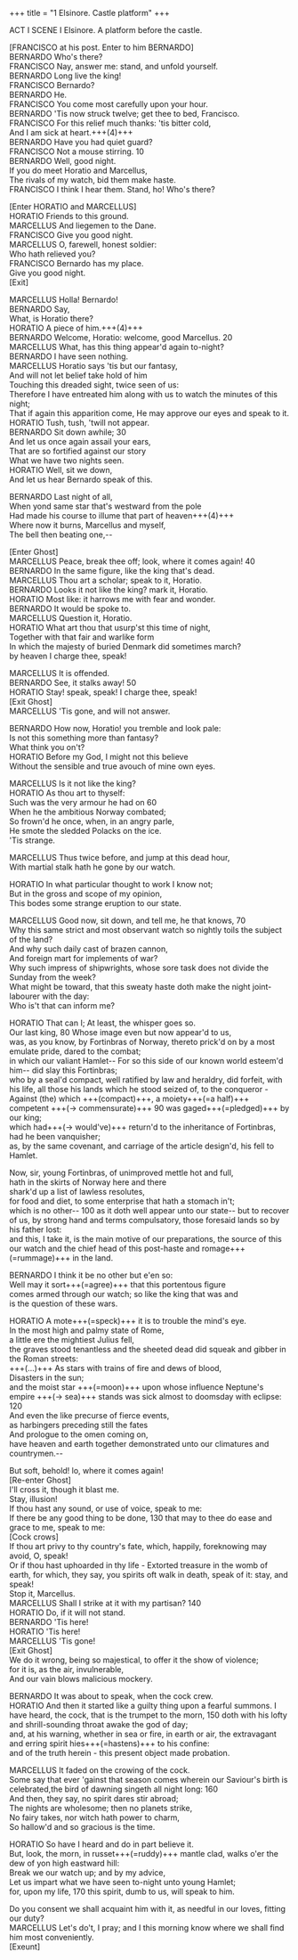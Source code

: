 +++
title = "1 Elsinore. Castle platform"
+++


ACT I SCENE I 	Elsinore. A platform before the castle.	 

[FRANCISCO at his post. Enter to him BERNARDO]  
BERNARDO	Who's there?  
FRANCISCO	Nay, answer me: stand, and unfold yourself.  
BERNARDO	Long live the king!  
FRANCISCO	Bernardo?  
BERNARDO	He.  
FRANCISCO	You come most carefully upon your hour.  
BERNARDO	'Tis now struck twelve; get thee to bed, Francisco.  
FRANCISCO	For this relief much thanks: 'tis bitter cold,  
And I am sick at heart.+++(4)+++  
BERNARDO	Have you had quiet guard?  
FRANCISCO	Not a mouse stirring.	10  
BERNARDO	Well, good night.  
If you do meet Horatio and Marcellus,  
The rivals of my watch, bid them make haste.  
FRANCISCO	I think I hear them. Stand, ho! Who's there?  

[Enter HORATIO and MARCELLUS]  
HORATIO	Friends to this ground.  
MARCELLUS	And liegemen to the Dane.  
FRANCISCO	Give you good night.  
MARCELLUS	O, farewell, honest soldier:  
Who hath relieved you?  
FRANCISCO	Bernardo has my place.  
Give you good night.  
[Exit]  

MARCELLUS	Holla! Bernardo!  
BERNARDO	Say,  
What, is Horatio there?  
HORATIO	A piece of him.+++(4)+++  
BERNARDO	Welcome, Horatio: welcome, good Marcellus.	20  
MARCELLUS	What, has this thing appear'd again to-night?  
BERNARDO	I have seen nothing.  
MARCELLUS	Horatio says 'tis but our fantasy,  
And will not let belief take hold of him  
Touching this dreaded sight, twice seen of us:  
Therefore I have entreated him along with us to watch the minutes of this night;  
That if again this apparition come, He may approve our eyes and speak to it.  
HORATIO	Tush, tush, 'twill not appear.  
BERNARDO	Sit down awhile;	30  
And let us once again assail your ears,  
That are so fortified against our story  
What we have two nights seen.  
HORATIO	Well, sit we down,  
And let us hear Bernardo speak of this.  

BERNARDO	Last night of all,  
When yond same star that's westward from the pole  
Had made his course to illume that part of heaven+++(4)+++  
Where now it burns, Marcellus and myself,  
The bell then beating one,--  

[Enter Ghost]  
MARCELLUS	Peace, break thee off; look, where it comes again!	40  
BERNARDO	In the same figure, like the king that's dead.  
MARCELLUS	Thou art a scholar; speak to it, Horatio.  
BERNARDO	Looks it not like the king? mark it, Horatio.  
HORATIO	Most like: it harrows me with fear and wonder.  
BERNARDO	It would be spoke to.  
MARCELLUS	Question it, Horatio.  
HORATIO	What art thou that usurp'st this time of night,  
Together with that fair and warlike form  
In which the majesty of buried Denmark did sometimes march?  
by heaven I charge thee, speak!  

MARCELLUS	It is offended.  
BERNARDO	See, it stalks away!	50  
HORATIO	Stay! speak, speak! I charge thee, speak!  
[Exit Ghost]  
MARCELLUS	'Tis gone, and will not answer.  

BERNARDO	How now, Horatio! you tremble and look pale:  
Is not this something more than fantasy?  
What think you on't?  
HORATIO	Before my God, I might not this believe  
Without the sensible and true avouch of mine own eyes.  

MARCELLUS	Is it not like the king?  
HORATIO	As thou art to thyself:  
Such was the very armour he had on	60  
When he the ambitious Norway combated;  
So frown'd he once, when, in an angry parle,  
He smote the sledded Polacks on the ice.  
'Tis strange.  

MARCELLUS	Thus twice before, and jump at this dead hour,  
With martial stalk hath he gone by our watch.  

HORATIO	In what particular thought to work I know not;  
But in the gross and scope of my opinion,  
This bodes some strange eruption to our state.  

MARCELLUS	Good now, sit down, and tell me, he that knows,	70  
Why this same strict and most observant watch so nightly toils the subject of the land?  
And why such daily cast of brazen cannon,  
And foreign mart for implements of war?  
Why such impress of shipwrights, whose sore task does not divide the Sunday from the week?  
What might be toward, that this sweaty haste doth make the night joint-labourer with the day:  
Who is't that can inform me?  

HORATIO	That can I; At least, the whisper goes so.  
Our last king,	80 Whose image even but now appear'd to us,  
was, as you know, by Fortinbras of Norway, thereto prick'd on by a most emulate pride, dared to the combat;  
in which our valiant Hamlet-- For so this side of our known world esteem'd him-- did slay this Fortinbras;  
who by a seal'd compact, well ratified by law and heraldry, did forfeit, with his life, all those his lands which he stood seized of, to the conqueror -  
Against (the) which +++(compact)+++, a moiety+++(=a half)+++ competent +++(→ commensurate)+++	90 was gaged+++(=pledged)+++ by our king;  
which had+++(→ would've)+++ return'd to the inheritance of Fortinbras, had he been vanquisher;  
as, by the same covenant, and carriage of the article design'd, his fell to Hamlet. 

Now, sir, young Fortinbras, of unimproved mettle hot and full,  
hath in the skirts of Norway here and there  
shark'd up a list of lawless resolutes,  
for food and diet, to some enterprise that hath a stomach in't;  
which is no other--	100 as it doth well appear unto our state-- but to recover of us, by strong hand and terms compulsatory, those foresaid lands so by his father lost:  
and this, I take it, is the main motive of our preparations, the source of this our watch and the chief head of this post-haste and romage+++(=rummage)+++ in the land.  

BERNARDO	I think it be no other but e'en so:  
Well may it sort+++(=agree)+++ that this portentous figure  
comes armed through our watch; so like the king	that was and  
is the question of these wars.  

HORATIO	A mote+++(=speck)+++ it is to trouble the mind's eye.  
In the most high and palmy state of Rome,  
a little ere the mightiest Julius fell,  
the graves stood tenantless and the sheeted dead did squeak and gibber in the Roman streets:  
+++(…)+++ As stars with trains of fire and dews of blood,  
Disasters in the sun;  
and the moist star +++(=moon)+++ upon whose influence Neptune's empire +++(→ sea)+++ stands was sick almost to doomsday with eclipse:	120  
And even the like precurse of fierce events,  
as harbingers preceding still the fates  
And prologue to the omen coming on,  
have heaven and earth together demonstrated unto our climatures and countrymen.--  


But soft, behold! lo, where it comes again!  
[Re-enter Ghost]  
I'll cross it, though it blast me.  
Stay, illusion!  
If thou hast any sound, or use of voice, speak to me:  
If there be any good thing to be done,	130 that may to thee do ease and grace to me, speak to me:  
[Cock crows]  
If thou art privy to thy country's fate, which, happily, foreknowing may avoid, O, speak!  
Or if thou hast uphoarded in thy life - Extorted treasure in the womb of earth, for which, they say, you spirits oft walk in death, speak of it: stay, and speak!  
Stop it, Marcellus.  
MARCELLUS	Shall I strike at it with my partisan?	140  
HORATIO	Do, if it will not stand.  
BERNARDO	'Tis here!  
HORATIO	'Tis here!  
MARCELLUS	'Tis gone!  
[Exit Ghost]  
We do it wrong, being so majestical, to offer it the show of violence;  
for it is, as the air, invulnerable,  
And our vain blows malicious mockery.  

BERNARDO	It was about to speak, when the cock crew.  
HORATIO	And then it started like a guilty thing upon a fearful summons. 
I have heard, the cock, that is the trumpet to the morn,	150 doth with his lofty and shrill-sounding throat awake the god of day;  
and, at his warning, whether in sea or fire, in earth or air, the extravagant and erring spirit hies+++(=hastens)+++ to his confine:  
and of the truth herein - this present object made probation.  

MARCELLUS	It faded on the crowing of the cock.  
Some say that ever 'gainst that season comes wherein our Saviour's birth is celebrated,the bird of dawning singeth all night long:	160  
And then, they say, no spirit dares stir abroad;  
The nights are wholesome; then no planets strike,  
No fairy takes, nor witch hath power to charm,  
So hallow'd and so gracious is the time.  

HORATIO	So have I heard and do in part believe it.  
But, look, the morn, in russet+++(=ruddy)+++ mantle clad, walks o'er the dew of yon high eastward hill:  
Break we our watch up; and by my advice,  
Let us impart what we have seen to-night unto young Hamlet;  
for, upon my life,	170 this spirit, dumb to us, will speak to him.  

Do you consent we shall acquaint him with it, as needful in our loves, fitting our duty?  
MARCELLUS	Let's do't, I pray; and I this morning know where we shall find him most conveniently.  
[Exeunt]  

